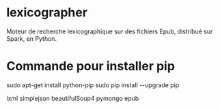 # lexicographer
Moteur de recherche lexicographique sur des fichiers Epub, distribué sur Spark, en Python.

# Commande pour installer pip
sudo apt-get install python-pip
sudo pip install --upgrade pip

lxml
simplejson
beautifulSoup4
pymongo
epub